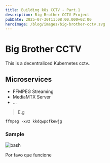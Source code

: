```yaml
---
title: Building k8s CCTV - Part.1
description: Big Brother CCTV Project
pubDate: 2025-07-30T11:08:00.000+02:00
heroImage: /blog/images/big-brother-cctv.svg
---
```

# Big Brother CCTV

This is a decentraliced Kubernetes cctv..



## Microservices

* FFMPEG Streaming
* MediaMTX Server
* ...

> E.g

```
ffmpeg -xvz kkdqwpofkewjg
```

### Sample

![bash](/blog/images/pngegg.png "bash")

Por favo que funcione
